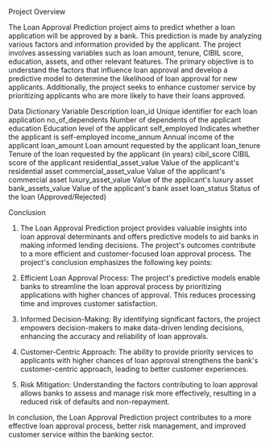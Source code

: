 Project Overview

The Loan Approval Prediction project aims to predict whether a loan application will be approved by a bank. This prediction is made by analyzing various factors and information provided by the applicant. The project involves assessing variables such as loan amount, tenure, CIBIL score, education, assets, and other relevant features. The primary objective is to understand the factors that influence loan approval and develop a predictive model to determine the likelihood of loan approval for new applicants. Additionally, the project seeks to enhance customer service by prioritizing applicants who are more likely to have their loans approved.

Data Dictionary
Variable	     Description
loan_id	         Unique identifier for each loan application
no_of_dependents	Number of dependents of the applicant
education	       Education level of the applicant
self_employed	   Indicates whether the applicant is self-employed
income_annum	   Annual income of the applicant
loan_amount	       Loan amount requested by the applicant
loan_tenure	       Tenure of the loan requested by the applicant (in years)
cibil_score	       CIBIL score of the applicant
residential_asset_value	Value of the applicant's residential asset
commercial_asset_value	Value of the applicant's commercial asset
luxury_asset_value	 Value of the applicant's luxury asset
bank_assets_value	 Value of the applicant's bank asset
loan_status	Status of the loan  (Approved/Rejected)

Conclusion

1. The Loan Approval Prediction project provides valuable insights into loan approval determinants and offers predictive models to aid banks in making informed lending decisions. The project's outcomes contribute to a more efficient and customer-focused loan approval process. The project's conclusion emphasizes the following key points:

2. Efficient Loan Approval Process: The project's predictive models enable banks to streamline the loan approval process by prioritizing applications with higher chances of approval. This reduces processing time and improves customer satisfaction.

3. Informed Decision-Making: By identifying significant factors, the project empowers decision-makers to make data-driven lending decisions, enhancing the accuracy and reliability of loan approvals.

4. Customer-Centric Approach: The ability to provide priority services to applicants with higher chances of loan approval strengthens the bank's customer-centric approach, leading to better customer experiences.

5. Risk Mitigation: Understanding the factors contributing to loan approval allows banks to assess and manage risk more effectively, resulting in a reduced risk of defaults and non-repayment.

In conclusion, the Loan Approval Prediction project contributes to a more effective loan approval process, better risk management, and improved customer service within the banking sector.